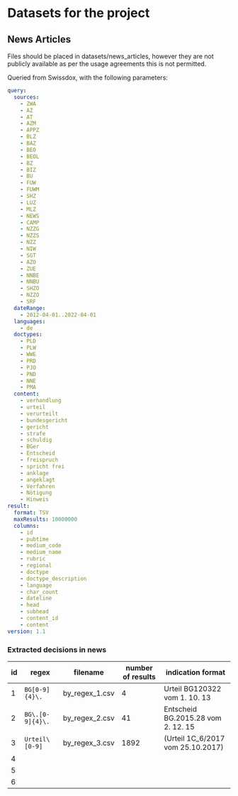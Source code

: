 # Datasets for the project

## News Articles
Files should be placed in datasets/news_articles, however they are not publicly available as per
the usage agreements this is not permitted.


Queried from Swissdox, with the following parameters:  
```yml
query:
  sources:
    - ZWA
    - AZ
    - AT
    - AZM
    - APPZ
    - BLZ
    - BAZ
    - BEO
    - BEOL
    - BZ
    - BIZ
    - BU
    - FUW
    - FUWM
    - SHZ
    - LUZ
    - MLZ
    - NEWS
    - CAMP
    - NZZG
    - NZZS
    - NZZ
    - NIW
    - SGT
    - AZO
    - ZUE
    - NNBE
    - NNBU
    - SHZO
    - NZZO
    - SRF
  dateRange:
    - 2012-04-01..2022-04-01
  languages:
    - de
  doctypes:
    - PLD
    - PLW
    - WWE
    - PRD
    - PJO
    - PND
    - NNE
    - PMA
  content:
    - verhandlung
    - urteil
    - verurteilt
    - bundesgericht
    - gericht
    - strafe
    - schuldig
    - BGer
    - Entscheid
    - freispruch
    - spricht frei
    - anklage
    - angeklagt
    - Verfahren
    - Nötigung
    - Hinweis
result:
  format: TSV
  maxResults: 10000000
  columns:
    - id
    - pubtime
    - medium_code
    - medium_name
    - rubric
    - regional
    - doctype
    - doctype_description
    - language
    - char_count
    - dateline
    - head
    - subhead
    - content_id
    - content
version: 1.1
```

### Extracted decisions in news

| id | regex | filename | number of results |  indication format |
|----|-------|----------|-------------------|---|
|  1  |   `BG[0-9]{4}\.`    |    by_regex_1.csv      |        4           |  Urteil BG120322 vom 1. 10. 13 |
|  2  |   `BG\.[0-9]{4}\.`    |    by_regex_2.csv    |        41          |  Entscheid BG.2015.28 vom 2. 12. 15 |
|  3  |    `Urteil\ [0-9]`   |     by_regex_3.csv    |        1892        | (Urteil 1C_6/2017 vom 25.10.2017)  |
|  4  |       |          |                   |   |
|  5  |       |          |                   |   |
|  6  |       |          |                   |   |
